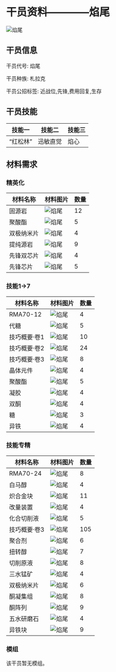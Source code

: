 # 干员资料————焰尾

![焰尾](./oprImages/焰尾.png)

## 干员信息

干员代号: 焰尾

干员种族: 札拉克

干员公招标签: 近战位,先锋,费用回复,生存

## 干员技能

| 技能一       | 技能二   | 技能三 |
| ------------ | -------- | ------ |
| “红松林” | 迅敏直觉 | 焰心 |

## 材料需求

### 精英化

| 材料名称      | 材料图片 | 数量  |
|---------|---------|-----|
| 固源岩 | ![焰尾](./matIcons/固源岩.png)  |   12  |
| 聚酸酯 | ![焰尾](./matIcons/聚酸酯.png)  |   5  |
| 双极纳米片 | ![焰尾](./matIcons/双极纳米片.png)  |   4  |
| 提纯源岩 | ![焰尾](./matIcons/提纯源岩.png)  |   9  |
| 先锋双芯片 | ![焰尾](./matIcons/先锋双芯片.png)  |   4  |
| 先锋芯片 | ![焰尾](./matIcons/先锋芯片.png)  |   5  |

### 技能1→7

| 材料名称      | 材料图片 | 数量  |
|---------|---------|-----|
| RMA70-12 | ![焰尾](./matIcons/RMA70-12.png)  |   4  |
| 代糖 | ![焰尾](./matIcons/代糖.png)  |   5  |
| 技巧概要·卷1 | ![焰尾](./matIcons/技巧概要·卷1.png)  |   10  |
| 技巧概要·卷2 | ![焰尾](./matIcons/技巧概要·卷2.png)  |   24  |
| 技巧概要·卷3 | ![焰尾](./matIcons/技巧概要·卷3.png)  |   8  |
| 晶体元件 | ![焰尾](./matIcons/晶体元件.png)  |   4  |
| 聚酸酯 | ![焰尾](./matIcons/聚酸酯.png)  |   5  |
| 凝胶 | ![焰尾](./matIcons/凝胶.png)  |   4  |
| 双酮 | ![焰尾](./matIcons/双酮.png)  |   4  |
| 糖 | ![焰尾](./matIcons/糖.png)  |   3  |
| 异铁 | ![焰尾](./matIcons/异铁.png)  |   4  |

### 技能专精

| 材料名称      | 材料图片 | 数量  |
|---------|---------|-----|
| RMA70-24 | ![焰尾](./matIcons/RMA70-24.png)  |   8  |
| 白马醇 | ![焰尾](./matIcons/白马醇.png)  |   4  |
| 炽合金块 | ![焰尾](./matIcons/炽合金块.png)  |   11  |
| 改量装置 | ![焰尾](./matIcons/改量装置.png)  |   4  |
| 化合切削液 | ![焰尾](./matIcons/化合切削液.png)  |   5  |
| 技巧概要·卷3 | ![焰尾](./matIcons/技巧概要·卷3.png)  |   105  |
| 聚合剂 | ![焰尾](./matIcons/聚合剂.png)  |   6  |
| 扭转醇 | ![焰尾](./matIcons/扭转醇.png)  |   7  |
| 切削原液 | ![焰尾](./matIcons/切削原液.png)  |   8  |
| 三水锰矿 | ![焰尾](./matIcons/三水锰矿.png)  |   4  |
| 双极纳米片 | ![焰尾](./matIcons/双极纳米片.png)  |   6  |
| 酮凝集组 | ![焰尾](./matIcons/酮凝集组.png)  |   8  |
| 酮阵列 | ![焰尾](./matIcons/酮阵列.png)  |   9  |
| 五水研磨石 | ![焰尾](./matIcons/五水研磨石.png)  |   4  |
| 异铁块 | ![焰尾](./matIcons/异铁块.png)  |   9  |

### 模组

该干员暂无模组。
